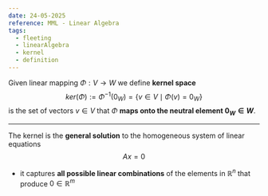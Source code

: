 ```yaml
---
date: 24-05-2025
reference: MML - Linear Algebra
tags:
  - fleeting
  - linearAlgebra
  - kernel
  - definition
---
```

Given linear mapping $\Phi: V\to W$ we define **kernel space** $$ker(\Phi) := \Phi^{-1}(0_W) = \{ v\in V\mid \Phi(v) = 0_W \}$$
is the set of vectors $v\in V$ that $\Phi$ **maps onto the neutral element $0_W\in W$**.

---

The kernel is the **general solution** to the homogeneous system of linear equations $$Ax = 0$$
- it captures **all possible linear combinations** of the elements in $\mathbb{R}^n$ that produce $0\in\mathbb{R}^m$

